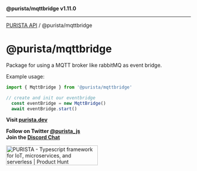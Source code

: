 **@purista/mqttbridge v1.11.0**

***

[PURISTA API](../../packages.md) / @purista/mqttbridge

# @purista/mqttbridge

Package for using a MQTT broker like rabbitMQ as event bridge.

Example usage:

```typescript
import { MqttBridge } from '@purista/mqttbridge'

// create and init our eventbridge
  const eventBridge = new MqttBridge()
  await eventBridge.start()

```

**Visit [purista.dev](https://purista.dev)**

**Follow on Twitter [@purista_js](https://twitter.com/purista_js)**  
**Join the [Discord Chat](https://discord.gg/9feaUm3H2v)**

<a href="https://www.producthunt.com/posts/purista?utm_source=badge-featured&utm_medium=badge&utm_souce=badge-purista" target="_blank"><img src="https://api.producthunt.com/widgets/embed-image/v1/featured.svg?post_id=386519&theme=light" alt="PURISTA - Typescript&#0032;framework&#0032;for&#0032;IoT&#0044;&#0032;microservices&#0044;&#0032;and&#0032;serverless | Product Hunt" style="width: 250px; height: 54px;" width="250" height="54" /></a>
